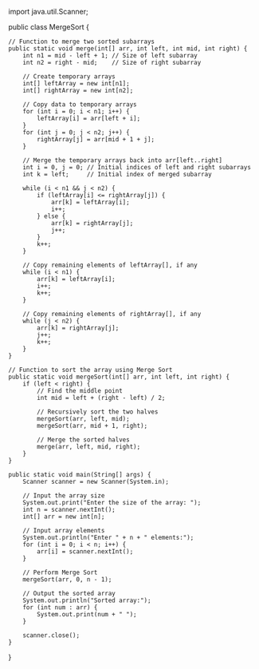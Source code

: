 import java.util.Scanner;

public class MergeSort {

    // Function to merge two sorted subarrays
    public static void merge(int[] arr, int left, int mid, int right) {
        int n1 = mid - left + 1; // Size of left subarray
        int n2 = right - mid;    // Size of right subarray

        // Create temporary arrays
        int[] leftArray = new int[n1];
        int[] rightArray = new int[n2];

        // Copy data to temporary arrays
        for (int i = 0; i < n1; i++) {
            leftArray[i] = arr[left + i];
        }
        for (int j = 0; j < n2; j++) {
            rightArray[j] = arr[mid + 1 + j];
        }

        // Merge the temporary arrays back into arr[left..right]
        int i = 0, j = 0; // Initial indices of left and right subarrays
        int k = left;     // Initial index of merged subarray

        while (i < n1 && j < n2) {
            if (leftArray[i] <= rightArray[j]) {
                arr[k] = leftArray[i];
                i++;
            } else {
                arr[k] = rightArray[j];
                j++;
            }
            k++;
        }

        // Copy remaining elements of leftArray[], if any
        while (i < n1) {
            arr[k] = leftArray[i];
            i++;
            k++;
        }

        // Copy remaining elements of rightArray[], if any
        while (j < n2) {
            arr[k] = rightArray[j];
            j++;
            k++;
        }
    }

    // Function to sort the array using Merge Sort
    public static void mergeSort(int[] arr, int left, int right) {
        if (left < right) {
            // Find the middle point
            int mid = left + (right - left) / 2;

            // Recursively sort the two halves
            mergeSort(arr, left, mid);
            mergeSort(arr, mid + 1, right);

            // Merge the sorted halves
            merge(arr, left, mid, right);
        }
    }

    public static void main(String[] args) {
        Scanner scanner = new Scanner(System.in);

        // Input the array size
        System.out.print("Enter the size of the array: ");
        int n = scanner.nextInt();
        int[] arr = new int[n];

        // Input array elements
        System.out.println("Enter " + n + " elements:");
        for (int i = 0; i < n; i++) {
            arr[i] = scanner.nextInt();
        }

        // Perform Merge Sort
        mergeSort(arr, 0, n - 1);

        // Output the sorted array
        System.out.println("Sorted array:");
        for (int num : arr) {
            System.out.print(num + " ");
        }

        scanner.close();
    }
}
